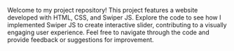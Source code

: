 Welcome to my project repository! This project features a website developed with HTML, CSS, and Swiper JS. Explore the code to see how I implemented Swiper JS to create interactive slider, contributing to a visually engaging user experience. Feel free to navigate through the code and provide feedback or suggestions for improvement. 
